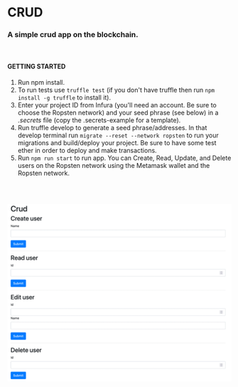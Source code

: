 # CRUD

### A simple crud app on the blockchain.

<br />

#### GETTING STARTED
1. Run npm install.
2. To run tests use ```truffle test``` (if you don't have truffle then run ```npm install -g truffle``` to install it).
3.  Enter your project ID from Infura (you'll need an account. Be sure to choose the Ropsten network) and your seed phrase (see below) in a *.secrets* file (copy the .secrets-example for a template).
4. Run truffle develop to generate a seed phrase/addresses. In that develop terminal run ```migrate --reset --network ropsten``` to run your migrations and build/deploy your project. Be sure to have some test ether in order to deploy and make transactions.
5. Run ```npm run start``` to run app. You can Create, Read, Update, and Delete users on the Ropsten network using the Metamask wallet and the Ropsten network.

<br /><br />

![Screenshot](crud-app.png)
